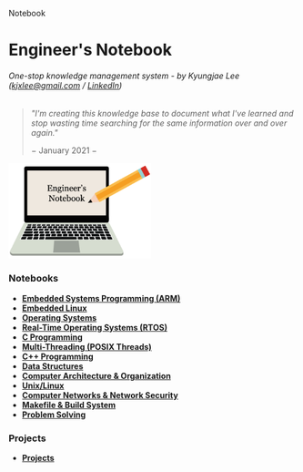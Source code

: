 Notebook

# Engineer's Notebook

###### One-stop knowledge management system - by Kyungjae Lee (kjxlee@gmail.com / [LinkedIn](https://www.linkedin.com/in/kyungjaelee/))

> *"I'm creating this knowledge base to document what I've learned and stop wasting time searching for the same information over and over again."*
>
> $-$ January 2021 $-$

<img src="./img/wallpaper.png" alt="wallpaper" width="250">

### Notebooks

* **<a href="./embedded-systems-programming-arm/">Embedded Systems Programming (ARM)</a>**
* **<a href="./embedded-linux/">Embedded Linux</a>**
* **<a href="./operating-systems/">Operating Systems</a>**
* **<a href="./real-time-operating-systems/">Real-Time Operating Systems (RTOS)</a>**
* **<a href="./c-programming/">C Programming</a>**
* **<a href="./multi-threading/">Multi-Threading (POSIX Threads)</a>**
* **<a href="./cpp-programming/">C++ Programming</a>**
* **<a href="./data-structures/">Data Structures</a>**
* **<a href="./computer-architecture-and-organization/">Computer Architecture & Organization</a>**
* **<a href="./unix-linux/">Unix/Linux</a>**
* **<a href="./computer-networks-and-network-security/">Computer Networks & Network Security</a>**
* **<a href="./makefile-and-build-system/">Makefile & Build System</a>**
* **<a href="./problem-solving/">Problem Solving</a>**

### Projects

* **<a href="./projects/">Projects</a>**
